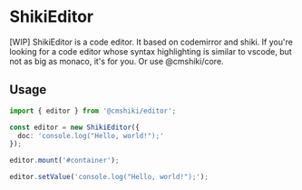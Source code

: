 # ShikiEditor

[WIP]
ShikiEditor is a code editor. It based on codemirror and shiki.
If you're looking for a code editor whose syntax highlighting is similar to vscode, but not as big as monaco, it's for you. Or use @cmshiki/core.

## Usage

```ts
import { editor } from '@cmshiki/editor';

const editor = new ShikiEditor({
  doc: 'console.log("Hello, world!");'
});

editor.mount('#container');

editor.setValue('console.log("Hello, world!");');
```
